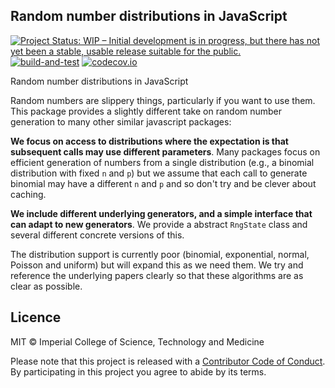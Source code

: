 ## Random number distributions in JavaScript

[![Project Status: WIP – Initial development is in progress, but there has not yet been a stable, usable release suitable for the public.](https://www.repostatus.org/badges/latest/wip.svg)](https://www.repostatus.org/#wip)
[![build-and-test](https://github.com/reside-ic/random-js/actions/workflows/ci.yml/badge.svg)](https://github.com/reside-ic/random-js/actions/workflows/ci.yml)
[![codecov.io](https://codecov.io/github/reside-ic/random-js/coverage.svg?branch=main)](https://codecov.io/github/reside-ic/random-js?branch=main)

Random number distributions in JavaScript

Random numbers are slippery things, particularly if you want to use them. This package provides a slightly different take on random number generation to many other similar javascript packages:

**We focus on access to distributions where the expectation is that subsequent calls may use different parameters**. Many packages focus on efficient generation of numbers from a single distribution (e.g., a binomial distribution with fixed `n` and `p`) but we assume that each call to generate binomial may have a different `n` and `p` and so don't try and be clever about caching.

**We include different underlying generators, and a simple interface that can adapt to new generators**. We provide a abstract `RngState` class and several different concrete versions of this.

The distribution support is currently poor (binomial, exponential, normal, Poisson and uniform) but will expand this as we need them. We try and reference the underlying papers clearly so that these algorithms are as clear as possible.

## Licence

MIT © Imperial College of Science, Technology and Medicine

Please note that this project is released with a [Contributor Code of Conduct](CONDUCT.md). By participating in this project you agree to abide by its terms.
